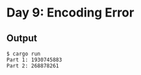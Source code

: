 # Day 9: Encoding Error

## Output

```console
$ cargo run
Part 1: 1930745883
Part 2: 268878261
```


